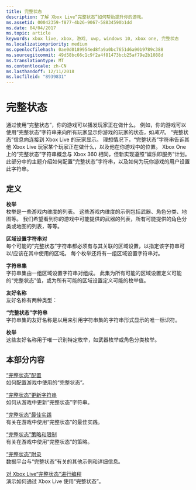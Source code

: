 ```yaml
---
title: 完整状态
description: 了解 Xbox Live“完整状态”如何帮助提升你的游戏。
ms.assetid: 00042359-f877-4b26-9067-58834590b1dd
ms.date: 04/04/2017
ms.topic: article
keywords: xbox live, xbox, 游戏, uwp, windows 10, xbox one, 完整状态
ms.localizationpriority: medium
ms.openlocfilehash: 0ae0d0189954ed8fa9a0bc7651d6a90b9789c388
ms.sourcegitcommit: 49d58bc66c1c9f2a4f81473bcb25af79e2b1088d
ms.translationtype: MT
ms.contentlocale: zh-CN
ms.lasthandoff: 12/11/2018
ms.locfileid: "8939831"
---
```

# <a name="rich-presence"></a>完整状态

通过使用“完整状态”，你的游戏可以播发玩家正在做什么。 例如，你的游戏可以使用“完整状态”字符串来向所有玩家显示你游戏的玩家的状态，如*离开*。 “完整状态”信息向连接到 Xbox Live 的玩家显示。 理想情况下，“完整状态”字符串告诉其他 Xbox Live 玩家某个玩家正在做什么，以及他在你游戏中的位置。 Xbox One 上的“完整状态”字符串概念与 Xbox 360 相同，但新实现遵照“娱乐即服务”计划。 此部分中的主题介绍如何配置“完整状态”字符串，以及如何为玩你游戏的用户设置此字符串。


## <a name="definitions"></a>定义

**枚举**  
枚举是一些游戏内维度的列表。 这些游戏内维度的示例包括武器、角色分类、地图等。 我们希望看到你的游戏中可能提供的武器的列表，所有可能提供的角色分类或地图的列表，等等。

**区域设置字符串对**  
每个可能的“完整状态”字符串都必须有与其关联的区域设置，以指定该字符串可以/应该在其中使用的区域。 每个枚举还将有一组区域设置字符串对。

**字符串集**  
字符串集由一组区域设置字符串对组成。 此集为所有可能的区域设置定义可能的“完整状态”值，或为所有可能的区域设置定义可能的枚举值。

**友好名称**  
友好名称有两种类型：

**“完整状态”字符串**  
字符串集的友好名称是以用来引用字符串集的字符串形式显示的唯一标识符。

**枚举**  
这些友好名称用于唯一识别特定枚举，如武器枚举或角色分类枚举。


## <a name="in-this-section"></a>本部分内容

[“完整状态”配置](rich-presence-strings-configuration.md)  
如何配置游戏中使用的“完整状态”。

[“完整状态”更新字符串](rich-presence-strings-updating-strings.md)  
如何从游戏中更新“完整状态”字符串。

[“完整状态”最佳实践](rich-presence-strings-best-practices.md)  
有关在游戏中使用“完整状态”的最佳实践。

[“完整状态”策略和限制](rich-presence-strings-policies-and-limitations.md)  
有关在游戏中使用“完整状态”的策略。

[“完整状态”附录](rich-presence-strings-appendix.md)  
数据平台与“完整状态”有关的其他示例和详细信息。

[对 Xbox Live“完整状态”进行编程](programming-rich-presence.md)  
演示如何通过 Xbox Live 使用“完整状态”。
